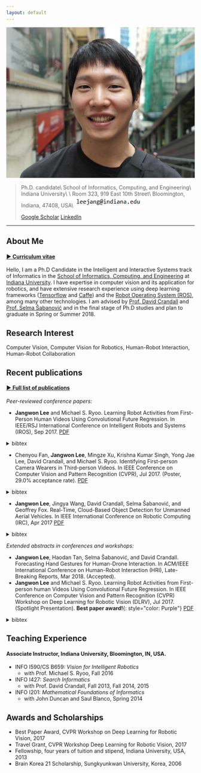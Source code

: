 ```yaml
---
layout: default
---
```



<img class="profile-picture" src="Jangwon_Lee.jpg">

> Ph.D. candidate\\
> School of Informatics, Computing, and Engineering\\
> Indiana University\\
> \\
> Room 323, 919 East 10th Street\\
> Bloomington, Indiana, 47408, USA\\
> [<img class="email-picture" src="jangwon_lee_email_address.jpg">](mailto:leejang@indiana.edu)
>
> [Google Scholar](https://scholar.google.com/citations?user=Eq0SbcQAAAAJ&hl=en)
> [LinkedIn](https://www.linkedin.com/in/jangwon-lee-839a80a2)

--------------------------

## About Me
#### [&#9654; Curriculum vitae](./Jangwon_Lee_CV.pdf)

Hello, I am a Ph.D Candidate in the Intelligent and Interactive Systems track of Informatics in the [School of Informatics, Computing, and Engineering](http://www.sice.indiana.edu/) at [Indiana University](http://www.indiana.edu/). I have expertise in computer vision and its application for robotics, and have extensive research experience using deep learning frameworks ([Tensorflow](http://www.tensorflow.org/) and [Caffe](http://caffe.berkeleyvision.org/)) and the [Robot Operating System (ROS)](http://www.ros.org/), among many other technologies. I am advised by [Prof. David Crandall](http://www.cs.indiana.edu/~djcran/) and [Prof. Selma &#352;abanovi&#263;](http://homes.soic.indiana.edu/selmas/) and in the final stage of Ph.D studies and plan to graduate in Spring or Summer 2018.


## Research Interest
Computer Vision, Computer Vision for Robotics, Human-Robot Interaction, Human-Robot Collaboration

## Recent publications
#### [&#9654; Full list of publications](./publications.html)

*Peer-reviewed conference papers:*
- **Jangwon Lee** and Michael S. Ryoo.
Learning Robot Activities from First-Person Human Videos
Using Convolutional Future Regression.
In IEEE/RSJ International Conference on Intelligent Robots and Systems (IROS),
Sep 2017.
[PDF](./papers/leejang_iros2017.pdf)
<details style="display:inline">
<summary>bibtex</summary>
<div markdown="1">
>
~~~~~~
 @inproceedings{leejang_iros2017, 
    title = {Learning Robot Activities from First-Person Human Videos Using Convolutional Future Regression},
    author = {Jangwon Lee and Michael S. Ryoo}
    booktitle = {IEEE/RSJ International Conference on Intelligent Robots and Systems (IROS)},
    year = {2017}
}
~~~~~~
</div>
</details>

- Chenyou Fan, **Jangwon Lee**, Mingze Xu, Krishna Kumar Singh, Yong Jae Lee, David Crandall, and Michael S. Ryoo.
Identifying First-person Camera Wearers in Third-person Videos.
In IEEE Conference on Computer Vision and Pattern Recognition (CVPR), Jul 2017.
(Poster, 29.0% acceptance rate).
[PDF](./papers/firstthird2017cvpr.pdf)
<details style="display:inline">
<summary>bibtex</summary>
<div markdown="1">
>
~~~~~~
@inproceedings{firstthird2017cvpr, 
    title = {Identifying first-person camera wearers in third-person videos},
    author = {Chenyou Fan and Jangwon Lee and Mingze Xu and Krishna Kumar Singh and Yong Jae Lee and David J. Crandall and Michael S. Ryoo},
    booktitle = {IEEE Conference on Computer Vision and Pattern Recognition (CVPR)},
    year = {2017}
}
~~~~~~
</div>
</details>

- **Jangwon Lee**, Jingya Wang, David Crandall, Selma &#352;abanovi&#263;, and Geoffrey Fox. 
Real-Time, Cloud-Based Object Detection for Unmanned Aerial Vehicles.
In IEEE International Conference on Robotic Computing (IRC), Apr 2017
[PDF](./papers/leejang_irc2017.pdf)
<details style="display:inline">
<summary>bibtex</summary>
<div markdown="1">
>
~~~~~~
@inproceedings{lee2017real,
  title={Real-Time, Cloud-Based Object Detection for Unmanned Aerial Vehicles},
  author={Lee, Jangwon and Wang, Jingya and Crandall, David and {\v{S}}abanovi{\'c}, Selma and Fox, Geoffrey},
  booktitle={IEEE International Conference on Robotic Computing (IRC)},
  year={2017}
}
~~~~~~
</div>
</details>

*Extended abstracts in conferences and workshops:*
- **Jangwon Lee**, Haodan Tan, Selma Šabanović, and David Crandall. Forecasting Hand Gestures for Human-Drone Interaction. In ACM/IEEE International Conference on Human-Robot Interaction (HRI), Late-Breaking Reports, Mar 2018. (Accepted).
- **Jangwon Lee** and Michael S. Ryoo.
Learning Robot Activities from First-person human Videos Using Convolutional Future Regression.
In IEEE Conference on Computer Vision and Pattern Recognition (CVPR)
Workshop on Deep Learning for Robotic Vision (DLRV), Jul 2017.
(Spotlight Presentation). **Best paper award!**{: style="color: Purple"}
[PDF](./papers/leejang_cvpr_workshop_2017.pdf)
<details style="display:inline">
<summary>bibtex</summary>
<div markdown="1">
>
~~~~~~
@InProceedings{Lee_2017_CVPR_Workshops,
author = {Jangwon Lee and Michael S. Ryoo},
title = {Learning Robot Activities From First-Person Human Videos Using Convolutional Future Regression},
booktitle = {The IEEE Conference on Computer Vision and Pattern Recognition (CVPR) Workshops},
year = {2017}
}
~~~~~~
</div>
</details>

<script type="text/javascript">
  function myJsFunc() {
  var answer = confirm ("Please click on OK to continue.")
  if (answer)
  window.location="#";
  }
</script>

## Teaching Experience

#### Associate Instructor, Indiana University, Bloomington, IN, USA.
- INFO I590/CS B659: *Vision for Intelligent Robotics*
  - with Prof. Michael S. Ryoo, Fall 2016
- INFO I427: *Search Informatics*
  - with Prof. David Crandall, Fall 2013, Fall 2014, 2015
- INFO I201: *Mathematical Foundations of Informatics*
  - with John Duncan and Saul Blanco, Spring 2014

## Awards and Scholarships
- Best Paper Award, CVPR Workshop on Deep Learning for Robotic Vision, 2017
- Travel Grant, CVPR Workshop Deep Learning for Robotic Vision, 2017
- Fellowship, four years of tuition and stipend, Indiana University, USA, 2013
- Brain Korea 21 Scholarship, Sungkyunkwan University, Korea, 2006

